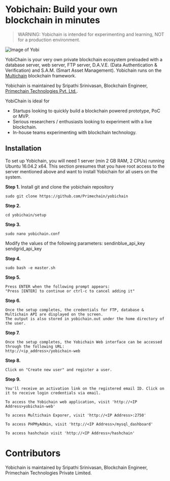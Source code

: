 # Yobichain: Build your own blockchain in minutes

> WARNING: Yobichain is intended for experimenting and learning, NOT for a production environment.

![Image of Yobi](http://www.primechaintech.com/assets/base/img/content/github/github_yobichain.png)


YobiChain is your very own private blockchain ecosystem preloaded with a database server, web server, FTP server, D.A.V.E. (Data Authentication & Verification) and S.A.M. (Smart Asset Management). Yobichain runs on the [Multichain](https://github.com/MultiChain) blockchain framework.

Yobichain is maintained by Sripathi Srinivasan, Blockchain Engineer, [Primechain Technologies Pvt. Ltd.](http://www.primechaintech.com). 

YobiChain is ideal for

* Startups looking to quickly build a blockchain powered prototype, PoC or MVP.
* Serious researchers / enthusiasts looking to experiment with a live blockchain.
* In-house teams experimenting with blockchain technology.


## Installation

To set up Yobichain, you will need 1 server (min 2 GB RAM, 2 CPUs) running Ubuntu 16.04.2 x64. This section presumes that you have root access to the server mentioned above and want to install Yobichain for all users on the system.

**Step 1.**  Install git and clone the yobichain repository

    sudo git clone https://github.com/Primechain/yobichain
	
**Step 2.** 

    cd yobichain/setup

**Step 3.** 

    sudo nano yobichain.conf
	
   Modify the values of the following parameters:
   sendinblue_api_key
   sendgrid_api_key
   
**Step 4.** 

    sudo bash -e master.sh

**Step 5.** 

    Press ENTER when the following prompt appears:
	"Press [ENTER] to continue or ctrl-c to cancel adding it"
   
**Step 6.** 

    Once the setup completes, the credentials for FTP, database & Multichain API are displayed on the screen.
	The output is also stored in yobichain.out under the home directory of the user.
	
**Step 7.** 

    Once the setup completes, the Yobichain Web interface can be accessed through the following URL:
    http://<ip_address>/yobichain-web
	
**Step 8.** 

    Click on "Create new user" and register a user.

**Step 9.** 

    You'll receive an activation link on the registered email ID. Click on it to receive login credentials via email.
    
    To access the Yobichain web application, visit 'http://<IP Address>yobichain-web'

    To access Multichain Exporer, visit 'http://<IP Address>:2750'

    To access PHPMyAdmin, visit 'http://<IP Address>/mysql_dashboard'
    
    To access hashchain visit 'http://<IP Address>/hashchain'

# Contributors

Yobichain is maintained by Sripathi Srinivasan, Blockchain Engineer, Primechain Technologies Private Limited.
